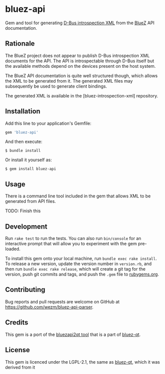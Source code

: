# bluez-api

Gem and tool for generating [D-Bus introspection XML] from the [BlueZ] API
documentation.

## Rationale

The BlueZ project does not appear to publish D-Bus introspection XML documents
for the API. The API is introspectable through D-Bus itself but the available
methods depend on the devices present on the host system.

The BlueZ API documentation is quite well structured though, which allows the
XML to be generated from it. The generated XML files may subsequently be used
to generate client bindings.

The generated XML is available in the [bluez-introspection-xml] repository.

## Installation

Add this line to your application's Gemfile:

```ruby
gem 'bluez-api'
```

And then execute:

    $ bundle install

Or install it yourself as:

    $ gem install bluez-api

## Usage

There is a command line tool included in the gem that allows XML to be
generated from API files.

TODO: Finish this

## Development

Run `rake test` to run the tests. You can also run `bin/console` for an
interactive prompt that will allow you to experiment with the gem pre-loaded.

To install this gem onto your local machine, run `bundle exec rake install`. To
release a new version, update the version number in `version.rb`, and then run
`bundle exec rake release`, which will create a git tag for the version, push
git commits and tags, and push the `.gem` file to
[rubygems.org](https://rubygems.org).

## Contributing

Bug reports and pull requests are welcome on GitHub at
<https://github.com/wezm/bluez-api-parser>.

## Credits

This gem is a port of the [bluezapi2qt tool][bluezapi2qt] that is a part of
[bluez-qt].

## License

This gem is licenced under the LGPL-2.1, the same as [bluez-qt], which it was
derived from it 

[D-Bus]: https://www.freedesktop.org/wiki/Software/dbus/
[BlueZ]: http://www.bluez.org/
[bluez-qt]: https://github.com/KDE/bluez-qt
[bluezapi2qt]: https://github.com/KDE/bluez-qt/tree/408bdaa752faa8afcf55499b164d89aa6af8aa0c/tools/bluezapi2qt
[D-Bus introspection XML]: https://dbus.freedesktop.org/doc/dbus-specification.html#introspection-format
